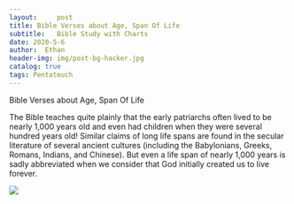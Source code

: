 ```yaml
---
layout:     post
title: Bible Verses about Age, Span Of Life
subtitle:   Bible Study with Charts
date: 2020-5-6
author:  Ethan
header-img: img/post-bg-hacker.jpg
catalog: true
tags: Pentateuch
---
```




Bible Verses about Age, Span Of Life

The Bible teaches quite plainly that the early patriarchs often lived to be nearly 1,000 years old and even had children when they were several hundred years old! Similar claims of long life spans are found in the secular literature of several ancient cultures (including the Babylonians, Greeks, Romans, Indians, and Chinese). But even a life span of nearly 1,000 years is sadly abbreviated when we consider that God initially created us to live forever.
 
 ![](https://jin2070.github.io/img/101004.png)
 
 
 
  
  
 




